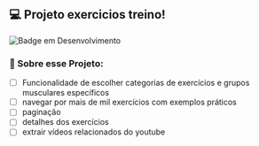 ## 💻  Projeto exercicios treino!

![Badge em Desenvolvimento](http://img.shields.io/static/v1?label=STATUS&message=EM%20DESENVOLVIMENTO&color=GREEN&style=for-the-badge)
### 💪 Sobre esse Projeto:

- [ ] Funcionalidade de escolher categorias de exercícios e grupos musculares específicos
- [ ] navegar por mais de mil exercícios com exemplos práticos
- [ ] paginação
- [ ] detalhes dos exercícios
- [ ]  extrair vídeos relacionados do youtube
